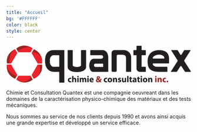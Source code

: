 ```yaml
---
title: "Accueil"
bg: '#FFFFFF'
color: black
style: center
---
```


<div>
<img id="logo" src="/img/chimiequantex_logo.jpg" alt="Quantex Chimie & Consultation" />
</div>


Chimie et Consultation Quantex est une compagnie oeuvreant dans les domaines de 
la caractérisation physico-chimique des matériaux et des tests mécaniques. 

Nous sommes au service de nos clients depuis 1990 et avons ainsi acquis une 
grande expertise et développé un service efficace.